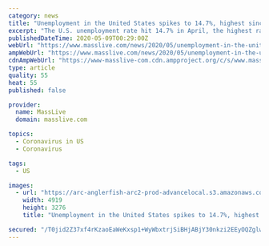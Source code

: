 ```yaml
---
category: news
title: "Unemployment in the United States spikes to 14.7%, highest since Great Depression"
excerpt: "The U.S. unemployment rate hit 14.7% in April, the highest rate since the Great Depression, as 20.5 million jobs vanished in the worst monthly loss on record. The figures are stark evidence of the damage the coronavirus has done to a now-shattered economy."
publishedDateTime: 2020-05-09T00:29:00Z
webUrl: "https://www.masslive.com/news/2020/05/unemployment-in-the-united-states-spikes-to-147-highest-since-great-depression.html"
ampWebUrl: "https://www.masslive.com/news/2020/05/unemployment-in-the-united-states-spikes-to-147-highest-since-great-depression.html?outputType=amp"
cdnAmpWebUrl: "https://www-masslive-com.cdn.ampproject.org/c/s/www.masslive.com/news/2020/05/unemployment-in-the-united-states-spikes-to-147-highest-since-great-depression.html?outputType=amp"
type: article
quality: 55
heat: 55
published: false

provider:
  name: MassLive
  domain: masslive.com

topics:
  - Coronavirus in US
  - Coronavirus

tags:
  - US

images:
  - url: "https://arc-anglerfish-arc2-prod-advancelocal.s3.amazonaws.com/public/RSGT5L7IAZDUBNY3NJ4FTQ5JLM.jpg"
    width: 4919
    height: 3276
    title: "Unemployment in the United States spikes to 14.7%, highest since Great Depression"

secured: "/T0jid2Z37xf4rKzaoEaWeKxsp1+WyWbxtrjSiBHjABjY30nkzi2EEyOQZglwjw2ehuTYoMpnmCg+eHORdrQ7Xj6eM/8MX0aW0O8E1FeMRYEK7oOCuvMLmlskn/WAA/mVC9nfbIinhk0d7s4tLlgDZtM6Oelep/JhgpZntbkAUg4Q2TSVFQe3M577atas7rHFx5gZF6FaoMhQwJqFdvCfVleBlZ3A5Im7spUfcH1dn8cDNGIkMRr95W5GF5wd8fsZfLBkvO9xkJWq8ooxDVLIxSLkDULqaud7G+0yp6n79mMZFlbtJB76IdoYox0ie2L;RoouGk/6HpOifdubAK+e6w=="
---
```


